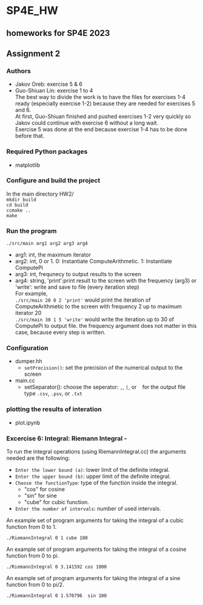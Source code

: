 # SP4E_HW
## homeworks for SP4E 2023
## Assignment 2
### Authors
- Jakov Oreb: exercise 5 & 6
- Guo-Shiuan Lin: exercise 1 to 4 \
The best way to divide the work is to have the files for exercises 1-4 ready (especially exercise 1-2) because they are needed for exercises 5 and 6.\
At first, Guo-Shiuan finished and pushed exercises 1-2 very quickly so Jakov could continue with exercise 6 without a long wait.\
Exercise 5 was done at the end because exercise 1-4 has to be done before that.
 
### Required Python packages
- matplotlib
  
### Configure and build the project 
In the main directory HW2/\
`mkdir build`\
`cd build`\
`ccmake ..`\
`make`

### Run the program
`./src/main arg1 arg2 arg3 arg4`
- arg1: int, the maximum iterator
- arg2: int, 0 or 1. 0: Instantiate ComputeArithmetic. 1: Instantiate ComputePi
- arg3: int, frequnecy to output results to the screen
- arg4: string, 'print':print result to the screen with the frequency (arg3) or 'write': write and save to file (every iteration step)\
For example,\
`./src/main 20 0 2 'print'` would print the iteration of ComputeArithmetic to the screen with frequency 2 up to maximum iterator 20\
`./src/main 30 1 5 'write'` would write the iteration up to 30 of ComputePi to output file. the frequency argument does not matter in this case, because every step is written.

### Configuration
- dumper.hh
  - `setPrecision()`: set the precision of the numerical output to the screen
- main.cc
  - setSeparator(): choose the seperator: `,`, `|`, or ` ` for the output file type `.csv`, `.psv`, or `.txt`   

### plotting the results of interation 
- plot.ipynb

### Excercise 6: Integral: Riemann Integral - 

To run the integral operations (using RiemannIntegral.cc) the arguments needed are the following:

- ```Enter the lower bound (a)```: lower limit of the definite integral.
- ```Enter the upper bound (b)```: upper limit of the definite integral.
- ```Choose the functionType```: type of the function inside the integral.
    - "cos" for cosine
    - "sin" for sine
    - "cube" for cubic function.
- ```Enter the number of intervals```: number of used intervals.   

An example set of program arguments for taking the integral of a cubic function from 0 to 1.
```g++
./RiemannIntegral 0 1 cube 100 
```
An example set of program arguments for taking the integral of a cosine function from 0 to pi.
```g++
./RiemannIntegral 0 3.141592 cos 1000
```
An example set of program arguments for taking the integral of a sine function from 0 to pi/2.
```g++
./RiemannIntegral 0 1.570796  sin 100
```
